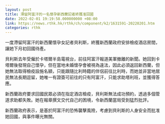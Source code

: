 ```yaml
---
layout: post
title: 滯留阿富汗的一名懷孕新西蘭記者終獲准回國
date: 2022-02-01 19:19:58.000000000 +08:00
link: https://news.rthk.hk/rthk/ch/component/k2/1631591-20220201.htm
categories: rthk
---
```


一度滯留阿富汗的新西蘭懷孕女記者貝利斯，終獲新西蘭政府安排檢疫酒店房間，讓她下月初回國待產。

貝利斯去年受僱於卡塔爾半島電視台，前往阿富汗報道美軍撤離的新聞。她回到卡塔爾後發現自己懷孕，但在當地未婚懷孕會被視為違法，因此必須返回新西蘭，但她無法取得檢疫設施名額，只能跟隨比利時籍的伴侶前往比利時，而她並非當地居民無法長期逗留，她唯一有證簽可前往的只有阿富汗，只能求助塔利班，並獲得答應。

新西蘭政府要求回國民眾必須在指定酒店檢疫，貝利斯無法成功預約，透過多個管道求助都失敗。她在報章撰文交代自己的困境，令新西蘭當局受到猛烈批評。

新西蘭政府表示，是基於阿富汗的恐怖襲擊風險，考慮到貝利斯的人身安全而批准她回國，與事件曝光無關。
